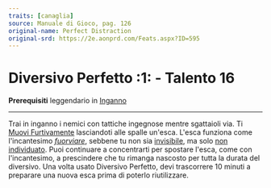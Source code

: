 ```yaml
---
traits: [canaglia]
source: Manuale di Gioco, pag. 126
original-name: Perfect Distraction
original-srd: https://2e.aonprd.com/Feats.aspx?ID=595
---
```


# Diversivo Perfetto :1: - Talento 16

**Prerequisiti** leggendario in [Inganno](/abilita/inganno)

---

Trai in inganno i nemici con tattiche ingegnose mentre sgattaioli via. Ti
[Muovi Furtivamente](/azioni/abilita/muoversi-furtivamente) lasciandoti alle
spalle un'esca. L'esca funziona come l'incantesimo
_[fuorviare](/incantesimi/fuorviare)_, sebbene tu non sia
[invisibile](/condizioni/invisibile), ma solo
[non individuato](/condizioni/non-individuato). Puoi continuare a concentrarti
per spostare l'esca, come con l'incantesimo, a prescindere che tu rimanga
nascosto per tutta la durata del diversivo. Una volta usato Diversivo Perfetto,
devi trascorrere 10 minuti a preparare una nuova esca prima di poterlo
riutilizzare.
